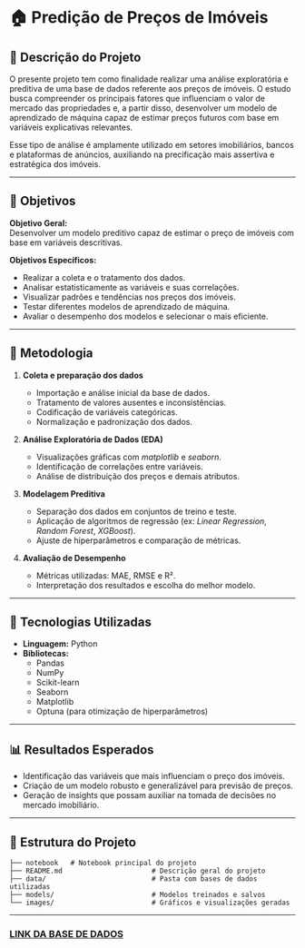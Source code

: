 # 🏠 Predição de Preços de Imóveis  

## 📘 Descrição do Projeto  
O presente projeto tem como finalidade realizar uma análise exploratória e preditiva de uma base de dados referente aos preços de imóveis. O estudo busca compreender os principais fatores que influenciam o valor de mercado das propriedades e, a partir disso, desenvolver um modelo de aprendizado de máquina capaz de estimar preços futuros com base em variáveis explicativas relevantes.  

Esse tipo de análise é amplamente utilizado em setores imobiliários, bancos e plataformas de anúncios, auxiliando na precificação mais assertiva e estratégica dos imóveis.  

---

## 🎯 Objetivos  

**Objetivo Geral:**  
Desenvolver um modelo preditivo capaz de estimar o preço de imóveis com base em variáveis descritivas.  

**Objetivos Específicos:**  
- Realizar a coleta e o tratamento dos dados.  
- Analisar estatisticamente as variáveis e suas correlações.  
- Visualizar padrões e tendências nos preços dos imóveis.  
- Testar diferentes modelos de aprendizado de máquina.  
- Avaliar o desempenho dos modelos e selecionar o mais eficiente.  

---

## 🧠 Metodologia  

1. **Coleta e preparação dos dados**  
   - Importação e análise inicial da base de dados.  
   - Tratamento de valores ausentes e inconsistências.  
   - Codificação de variáveis categóricas.  
   - Normalização e padronização dos dados.  

2. **Análise Exploratória de Dados (EDA)**  
   - Visualizações gráficas com *matplotlib* e *seaborn*.  
   - Identificação de correlações entre variáveis.  
   - Análise de distribuição dos preços e demais atributos.  

3. **Modelagem Preditiva**  
   - Separação dos dados em conjuntos de treino e teste.  
   - Aplicação de algoritmos de regressão (ex: *Linear Regression*, *Random Forest*, *XGBoost*).  
   - Ajuste de hiperparâmetros e comparação de métricas.  

4. **Avaliação de Desempenho**  
   - Métricas utilizadas: MAE, RMSE e R².  
   - Interpretação dos resultados e escolha do melhor modelo.  

---

## 🧩 Tecnologias Utilizadas  

- **Linguagem:** Python  
- **Bibliotecas:**  
  - Pandas  
  - NumPy  
  - Scikit-learn  
  - Seaborn  
  - Matplotlib  
  - Optuna (para otimização de hiperparâmetros)  

---

## 📊 Resultados Esperados  

- Identificação das variáveis que mais influenciam o preço dos imóveis.  
- Criação de um modelo robusto e generalizável para previsão de preços.  
- Geração de insights que possam auxiliar na tomada de decisões no mercado imobiliário.  

---

## 📁 Estrutura do Projeto  

```
├── notebook   # Notebook principal do projeto  
├── README.md                      # Descrição geral do projeto  
├── data/                          # Pasta com bases de dados utilizadas  
├── models/                        # Modelos treinados e salvos  
└── images/                        # Gráficos e visualizações geradas
```

---
### [LINK DA BASE DE DADOS](https://www.kaggle.com/datasets/juhibhojani/house-price)
